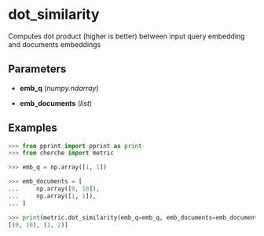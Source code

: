 # dot_similarity

Computes dot product (higher is better) between input query embedding and documents embeddings



## Parameters

- **emb_q** (*numpy.ndarray*)

- **emb_documents** (*list*)



## Examples

```python
>>> from pprint import pprint as print
>>> from cherche import metric

>>> emb_q = np.array([1, 1])

>>> emb_documents = [
...     np.array([0, 10]),
...     np.array([1, 1]),
... ]

>>> print(metric.dot_similarity(emb_q=emb_q, emb_documents=emb_documents))
[(0, 10), (1, 2)]
```


